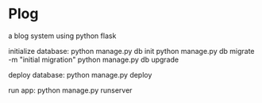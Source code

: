 # Plog
a blog system using python flask

initialize database:
python manage.py db init
python manage.py db migrate -m "initial migration"
python manage.py db upgrade

deploy database:
python manage.py deploy

run app:
python manage.py runserver
